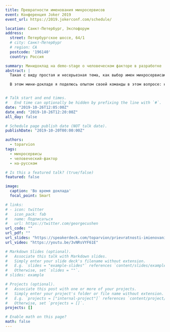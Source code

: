 ```yaml
---
title: Превратности именования микросервисов
event: Конференция Joker 2019
event_url: https://2019.jokerconf.com/schedule/

location: Санкт-Петербург, Экспофорум
address:
  street: Петербургское шоссе, 64/1
  # city: Санкт-Петербург
  # region: CA
  postcode: '196140'
  country: Россия

summary: Минидоклад на demo-stage о человеческом факторе в разработке
abstract: |
  Такая с виду простая и несерьезная тема, как выбор имен микросервисам, может стать источником головной боли, когда система вырастает и в игру вступает человеческий фактор.

  В этом мини-докладе я поделюсь опытом своей команды в этом вопросе: на какие грабли наступили, какие варианты попробовали, что зашло, а что не очень. На примерах из жизни посмотрим, как можно сместить именование от рутины к творчеству без потери качества.


# Talk start and end times.
#   End time can optionally be hidden by prefixing the line with `#`.
date: "2019-10-26T12:05:00Z"
date_end: "2019-10-26T12:20:00Z"
all_day: false

# Schedule page publish date (NOT talk date).
publishDate: "2019-10-20T00:00:00Z"

authors:
  - toparvion
tags:
  - микросервисы
  - человеческий-фактор
  - на-русском

# Is this a featured talk? (true/false)
featured: false

image:
  caption: 'Во время доклада'
  focal_point: Smart

# links:
# - icon: twitter
#   icon_pack: fab
#   name: Подписаться
#   url: https://twitter.com/georgecushen
url_code: ""
url_pdf: ""
url_slides: "https://speakerdeck.com/toparvion/prievratnosti-imienovaniia-mikrosiervisov"
url_video: "https://youtu.be/3vNRsVYF61E"

# Markdown Slides (optional).
#   Associate this talk with Markdown slides.
#   Simply enter your slide deck's filename without extension.
#   E.g. `slides = "example-slides"` references `content/slides/example-slides.md`.
#   Otherwise, set `slides = ""`.
# slides: example

# Projects (optional).
#   Associate this post with one or more of your projects.
#   Simply enter your project's folder or file name without extension.
#   E.g. `projects = ["internal-project"]` references `content/project/deep-learning/index.md`.
#   Otherwise, set `projects = []`.
projects: []

# Enable math on this page?
math: false
---
```

